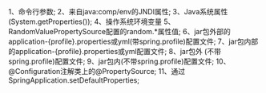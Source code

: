 1、命令行参数;
2、来自java:comp/env的JNDI属性;
3、Java系统属性(System.getProperties());
4、操作系统环境变量
5、RandomValuePropertySource配置的random.*属性值;
6、jar包外部的application-{profile}.properties或yml(带spring.profile)配置文件;
7、jar包内部的application-{profile}.properties或yml配置文件;
8、jar包外 (不带spring.profile)配置文件;
9、jar包内(不带spring.profile)配置文件;
10、@Configuration注解类上的@PropertySource;
11、通过SpringApplication.setDefaultProperties;